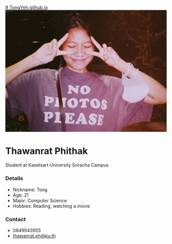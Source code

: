 [# TongYeh.github.io]() 
![Tong.jpg](./image/img1.jpg)
# Thawanrat Phithak
Student at Kasetsart University Sriracha Campus

### Details
- Nickname: Tong
- Age: 21
- Major: Computer Science
- Hobbies: Reading, watching a movie

### Contact
- 0849943955
- thawanrat.ph@ku.th

